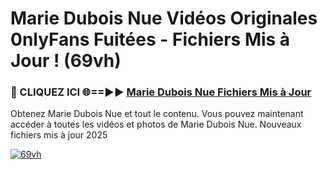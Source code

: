 # Marie Dubois Nue Vidéos Originales 0nlyFans Fuitées - Fichiers Mis à Jour ! (69vh)

<h3>🔴 CLIQUEZ ICI 🌐==►► <a href="https://tinyurl.com/2pmr4ezf" rel="nofollow">Marie Dubois Nue Fichiers Mis à Jour</a></h3>

Obtenez Marie Dubois Nue et tout le contenu. Vous pouvez maintenant accéder à toutes les vidéos et photos de Marie Dubois Nue. Nouveaux fichiers mis à jour 2025

[![69vh](https://i.imgur.com/6SNvagu.gif)](https://tinyurl.com/2pmr4ezf)
